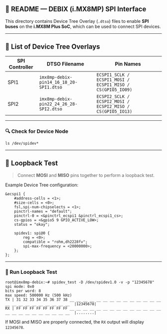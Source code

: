 ## 📘 README — DEBIX (i.MX8MP) SPI Interface

This directory contains Device Tree Overlay (`.dtso`) files to enable **SPI buses** on the **i.MX8M Plus SoC**, which can be used to connect SPI devices.

---

## 📂 List of Device Tree Overlays

| SPI Controller | DTSO Filename                           | Pin Names                                                   |
| -------------- | --------------------------------------- | ----------------------------------------------------------- |
| SPI1       | `imx8mp-debix-pin14_16_18_20-SPI1.dtso` | `ECSPI1_SCLK / ECSPI1_MOSI / ECSPI1_MISO / CS(GPIO5_IO09)` |
| SPI2       | `imx8mp-debix-pin22_24_26_28-SPI2.dtso` | `ECSPI2_SCLK / ECSPI2_MOSI / ECSPI2_MISO / CS(GPIO5_IO13)` |

---

### 🔍 Check for Device Node

```shell
ls /dev/spidev*
```

---

## 🔄 Loopback Test

> Connect **MOSI** and **MISO** pins together to perform a loopback test.

Example Device Tree configuration:

```dts
&ecspi1 {
    #address-cells = <1>;
    #size-cells = <0>;
    fsl,spi-num-chipselects = <1>;
    pinctrl-names = "default";
    pinctrl-0 = <&pinctrl_ecspi1 &pinctrl_ecspi1_cs>;
    cs-gpios = <&gpio5 9 GPIO_ACTIVE_LOW>;
    status = "okay";

    spidev1: spi@0 {
        reg = <0>;
        compatible = "rohm,dh2228fv";
        spi-max-frequency = <20000000>;
    };
};
```

---

### 🧪 Run Loopback Test

```shell
root@imx8mp-debix:~# spidev_test -D /dev/spidev1.0 -v -p "12345678"
spi mode: 0x0
bits per word: 8
max speed: 500000 Hz (500 kHz)
TX | 31 32 33 34 35 36 37 38 __ __ __ __ __ __ __ __ __ __ __ __ __ __ __ __ __ __ __ __ __ __ __ __  |12345678|
RX | FF FF FF FF FF FF FF FF __ __ __ __ __ __ __ __ __ __ __ __ __ __ __ __ __ __ __ __ __ __ __ __  |........|
```

If MOSI and MISO are properly connected, the `RX` output will display `12345678`.
